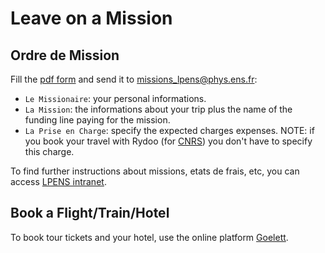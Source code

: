 # Leave on a Mission

## Ordre de Mission

Fill the [pdf form](instructions/ordre_de_mission.pdf) and send it to [missions_lpens@phys.ens.fr](missions_lpens@phys.ens.fr):

- `Le Missionaire`: your personal informations.
- `La Mission`: the informations about your trip plus the name of the funding line paying for the mission.
- `La Prise en Charge`: specify the expected charges expenses. NOTE: if you book your travel with Rydoo (for [CNRS](instructions/cnrs_employee.md)) you don't have to specify this charge.

To find further instructions about missions, etats de frais, etc, you can access [LPENS intranet](https://intranet-lpens.ext.phys.ens.fr/).

## Book a Flight/Train/Hotel

To book tour tickets and your hotel, use the online platform [Goelett](https://travel.goelett.com/).
